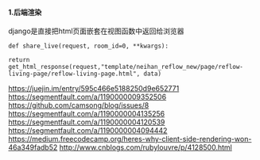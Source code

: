 #### 1.后端渲染

django是直接把html页面嵌套在视图函数中返回给浏览器
```
def share_live(request, room_id=0, **kwargs):

return get_html_response(request,"template/neihan_reflow_new/page/reflow-living-page/reflow-living-page.html", data)
```

https://juejin.im/entry/595c466e5188250d9e652771
https://segmentfault.com/a/1190000009352506
https://github.com/camsong/blog/issues/8
https://segmentfault.com/a/1190000004135256
https://segmentfault.com/a/1190000004120539
https://segmentfault.com/a/1190000004094442
https://medium.freecodecamp.org/heres-why-client-side-rendering-won-46a349fadb52
http://www.cnblogs.com/rubylouvre/p/4128500.html
